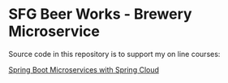 # SFG Beer Works - Brewery Microservice
Source code in this repository is to support my on line courses:

[Spring Boot Microservices with Spring Cloud](https://www.udemy.com/course/spring-boot-microservices-with-spring-cloud-beginner-to-guru/)
